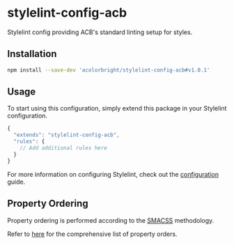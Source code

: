 # stylelint-config-acb

Stylelint config providing ACB's standard linting setup for styles.

## Installation

```bash
npm install --save-dev 'acolorbright/stylelint-config-acb#v1.0.1'
`````

## Usage

To start using this configuration, simply extend this package in your Stylelint configuration.

```js
{
  "extends": "stylelint-config-acb",
  "rules": {
    // Add additional rules here
  }
}
```

For more information on configuring Stylelint, check out the [configuration](https://github.com/stylelint/stylelint/blob/master/docs/user-guide/configuration.md) guide.

## Property Ordering

Property ordering is performed according to the [SMACSS](http://smacss.com) methodology.

Refer to [here](https://github.com/cahamilton/css-property-sort-order-smacss/blob/master/index.js) for the comprehensive list of property orders.
